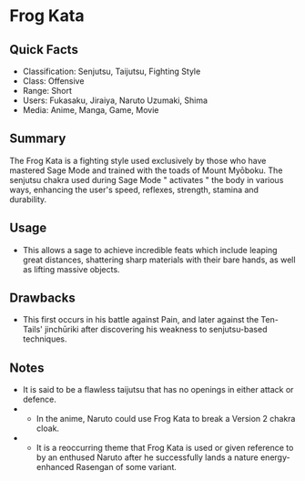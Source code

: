 # Frog Kata

## Quick Facts
- Classification: Senjutsu, Taijutsu, Fighting Style
- Class: Offensive
- Range: Short
- Users: Fukasaku, Jiraiya, Naruto Uzumaki, Shima
- Media: Anime, Manga, Game, Movie

## Summary
The Frog Kata is a fighting style used exclusively by those who have mastered Sage Mode and trained with the toads of Mount Myōboku. The senjutsu chakra used during Sage Mode " activates " the body in various ways, enhancing the user's speed, reflexes, strength, stamina and durability.

## Usage
- This allows a sage to achieve incredible feats which include leaping great distances, shattering sharp materials with their bare hands, as well as lifting massive objects.

## Drawbacks
- This first occurs in his battle against Pain, and later against the Ten-Tails' jinchūriki after discovering his weakness to senjutsu-based techniques.

## Notes
- It is said to be a flawless taijutsu that has no openings in either attack or defence.
- * In the anime, Naruto could use Frog Kata to break a Version 2 chakra cloak.
- * It is a reoccurring theme that Frog Kata is used or given reference to by an enthused Naruto after he successfully lands a nature energy-enhanced Rasengan of some variant.
